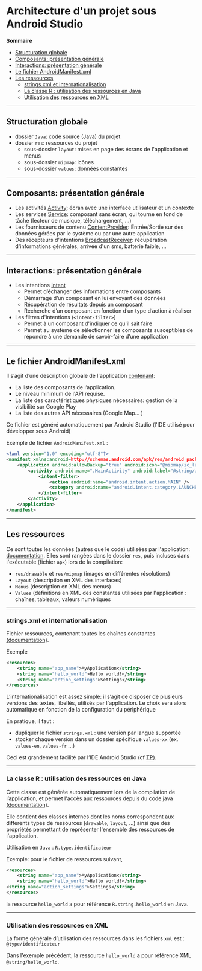 # Architecture d'un projet sous Android Studio

**Sommaire**

* [Structuration globale](#structuration-globale)
* [Composants: présentation générale](#composants-présentation-générale)
* [Interactions: présentation générale](#interactions-présentation-générale)
* [Le fichier AndroidManifest.xml](#le-fichier-androidmanifestxml)
* [Les ressources](#les-ressources) 
    * [strings.xml et internationalisation](#stringsxml-et-internationalisation)
    * [La classe R : utilisation des ressources en Java](#la-classe-r--utilisation-des-ressources-en-java)
    * [Utilisation des ressources en XML](#utilisation-des-ressources-en-xml)

---

## Structuration globale

* dossier `Java`: code source (Java) du projet
* dossier `res`: ressources du projet
    * sous-dossier `layout`: mises en page des écrans de l'application et menus
    * sous-dossier `mipmap`: icônes
    * sous-dossier `values`: données constantes

---

## Composants: présentation générale

* Les activités [Activity](https://developer.android.com/guide/components/activities.html): écran avec une interface utilisateur et un contexte
* Les services [Service](https://developer.android.com/guide/components/services.html): composant sans écran, qui tourne en fond de tâche (lecteur de musique, téléchargement, ...)
* Les fournisseurs de contenu [ContentProvider](https://developer.android.com/guide/topics/providers/content-providers.html): Entrée/Sortie sur des données gérées par le système ou par une autre application
* Des récepteurs d'intentions [BroadcastReceiver](https://developer.android.com/reference/android/content/BroadcastReceiver): récupération d'informations générales, arrivée d'un sms, batterie faible, ...

---

## Interactions: présentation générale

* Les intentions [Intent](https://developer.android.com/guide/components/intents-filters.html)
    * Permet d’échanger des informations entre composants
    * Démarrage d’un composant en lui envoyant des données
    * Récupération de résultats depuis un composant
    * Recherche d’un composant en fonction d’un type d’action à réaliser
* Les filtres d'intentions (`<intent-filter>`)
    * Permet à un composant d'indiquer ce qu'il sait faire
    * Permet au système de sélectionner les composants susceptibles de répondre à une demande de savoir-faire d’une application

---

## Le fichier AndroidManifest.xml

Il s’agit d’une description globale de l'application [contenant](https://developer.android.com/guide/topics/manifest/manifest-intro.html):
* La liste des composants de l’application.
* Le niveau minimum de l'API requise.
* La liste des caractéristiques physiques nécessaires: gestion de la visibilité sur Google Play
* La liste des autres API nécessaires (Google Map… )

Ce fichier est généré automatiquement par Android Studio (l'IDE utilisé pour développer sous Android)

Exemple de fichier `AndroidManifest.xml` :
```xml
<?xml version="1.0" encoding="utf-8"?>
<manifest xmlns:android=http://schemas.android.com/apk/res/android package="fr.me.com" >
    <application android:allowBackup="true" android:icon="@mipmap/ic_launcher" android:label="@string/app_name" android:theme="@style/AppTheme" >
        <activity android:name=".MainActivity" android:label="@string/app_name" >
            <intent-filter>
                <action android:name="android.intent.action.MAIN" />
                <category android:name="android.intent.category.LAUNCHER" />
            </intent-filter>
        </activity>
    </application>
</manifest>
```

---

## Les ressources 

Ce sont toutes les données (autres que le code) utilisées par l'application: [documentation](https://developer.android.com/guide/topics/resources/index.html). Elles sont rangées dans le dossier `res`, puis incluses dans l'exécutable (fichier `apk`) lors de la compilation:
* `res/drawable` et `res/mipmap` (images en différentes résolutions)
* `Layout` (description en XML des interfaces)
* `Menus` (description en XML des menus)
* `Values` (définitions en XML des constantes utilisées par l'application : chaînes, tableaux, valeurs numériques

---

### strings.xml et internationalisation

Fichier ressources, contenant toutes les chaînes constantes [(documentation)](https://developer.android.com/guide/topics/resources/localization.html).

Exemple
```xml
<resources>
    <string name="app_name">MyApplication</string>
    <string name="hello_world">Hello world!</string>
    <string name="action_settings">Settings</string>
</resources>
```

L’internationalisation est assez simple: il s’agit de disposer de plusieurs versions des textes, libellés, utilisés par l'application.
Le choix sera alors automatique en fonction de la configuration du périphérique

En pratique, il faut :
* dupliquer le fichier `strings.xml` : une version par langue supportée
* stocker chaque version dans un dossier spécifique `values-xx` (ex. `values-en`, `values-fr` …)

Ceci est grandement facilité par l’IDE Android Studio (cf [TP](../phases/phase01.md)).

---

### La classe R : utilisation des ressources en Java

Cette classe est générée automatiquement lors de la compilation de l’application, et permet l'accès aux ressources depuis du code java  [(documentation)](https://developer.android.com/guide/topics/resources/accessing-resources.html).

Elle contient des classes internes dont les noms correspondent aux différents types de ressources (`drawable`, `layout`, …) ainsi que des propriétés permettant de représenter l'ensemble des ressources de l'application.

Utilisation en  `Java` : `R.type.identificateur`

Exemple: pour le fichier de ressources suivant,
```xml
<resources>
    <string name="app_name">MyApplication</string>
    <string name="hello_world">Hello world!</string>
<string name="action_settings">Settings</string>
</resources>
```

la ressource `hello_world` a pour référence `R.string.hello_world` en Java.

---

### Utilisation des ressources en XML

La forme générale d’utilisation des ressources dans les fichiers `xml` est : `@type/identificateur`

Dans l'exemple précédent, la ressource `hello_world` a pour référence XML `@string/hello_world`.
